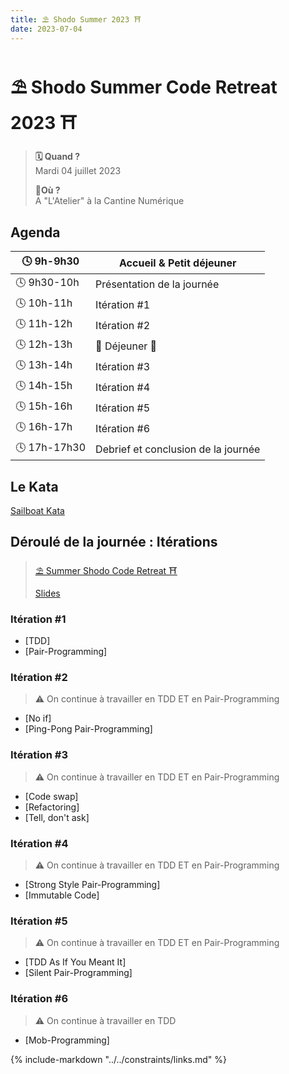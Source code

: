 ```yaml
---
title: ⛱️ Shodo Summer 2023 ⛩️
date: 2023-07-04
---
```

# ⛱️ Shodo Summer Code Retreat 2023 ⛩️

> **🗓️ Quand ?** <br> Mardi 04 juillet 2023
>
> **📍Où ?** <br> A "L'Atelier" à la Cantine Numérique
<!-- more -->
## Agenda

| 🕓 9h-9h30   | Accueil & Petit déjeuner            |
|--------------|-------------------------------------|
| 🕓 9h30-10h  | Présentation de la journée          |
| 🕓 10h-11h   | Itération \#1                       |
| 🕓 11h-12h   | Itération \#2                       |
| 🕓 12h-13h   | 🍕 Déjeuner 🍕                      |
| 🕓 13h-14h   | Itération \#3                       |
| 🕓 14h-15h   | Itération \#4                       |
| 🕓 15h-16h   | Itération \#5                       |
| 🕓 16h-17h   | Itération \#6                       |
| 🕓 17h-17h30 | Debrief et conclusion de la journée |

## Le Kata

[Sailboat Kata](/code-retreat/katas/sailboat/)

## Déroulé de la journée : Itérations

> [⛱️ Summer Shodo Code Retreat ⛩️](..)
>
> [Slides](../itérations-slides)

### Itération \#1
- [TDD]
- [Pair-Programming]

### Itération \#2

> :warning:  On continue à travailler en TDD ET en Pair-Programming

- [No if]<br>
- [Ping-Pong Pair-Programming]<br>

### Itération \#3

> :warning:  On continue à travailler en TDD ET en Pair-Programming

- [Code swap]
- [Refactoring]
- [Tell, don't ask]

### Itération \#4

> :warning: On continue à travailler en TDD ET en Pair-Programming

- [Strong Style Pair-Programming]
- [Immutable Code]

### Itération \#5

> :warning:  On continue à travailler en TDD ET en Pair-Programming

- [TDD As If You Meant It]
- [Silent Pair-Programming]

### Itération \#6

> :warning:  On continue à travailler en TDD

- [Mob-Programming]

{% include-markdown "../../constraints/links.md" %}